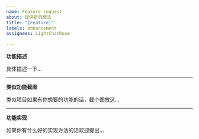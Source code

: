 ```yaml
---
name: Feature request
about: 提供新的想法
title: "[Feature]"
labels: enhancement
assignees: LightChatRoom

---
```


**功能描述**

具体描述一下...

------

**类似功能截图**

类似项目如果有你想要的功能的话，截个图放这...

------

**功能实现**

如果你有什么好的实现方法的话欢迎提出...
